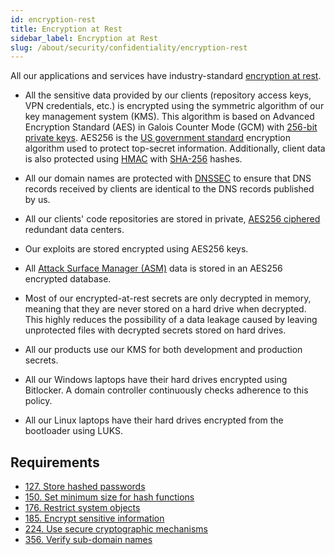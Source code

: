 ```yaml
---
id: encryption-rest
title: Encryption at Rest
sidebar_label: Encryption at Rest
slug: /about/security/confidentiality/encryption-rest
---
```


All our applications and services
have industry-standard
[encryption at rest](/criteria/requirements/224).

- All the sensitive data
  provided by our clients
  (repository access keys, VPN credentials, etc.)
  is encrypted
  using the symmetric algorithm of our key management system (KMS).
  This algorithm is based on Advanced Encryption Standard (AES)
  in Galois Counter Mode (GCM)
  with [256-bit](/criteria/requirements/150)
  [private keys](/criteria/requirements/145).
  AES256 is the
  [US government standard](https://nvlpubs.nist.gov/nistpubs/FIPS/NIST.FIPS.197.pdf)
  encryption algorithm used to protect top-secret information.
  Additionally,
  client data is also protected using
  [HMAC](https://en.wikipedia.org/wiki/HMAC)
  with [SHA-256](https://en.wikipedia.org/wiki/SHA-2) hashes.

- All our domain names are protected with
  [DNSSEC](https://www.icann.org/resources/pages/dnssec-what-is-it-why-important-2019-03-05-en)
  to ensure that DNS records
  received by clients
  are identical to the DNS records
  published by us.

- All our clients' code repositories are stored in private,
  [AES256 ciphered](/criteria/requirements/185)
  redundant data centers.

- Our exploits are stored encrypted
  using AES256 keys.

- All [Attack Surface Manager (ASM)](https://app.fluidattacks.com/)
  data is stored in an AES256 encrypted database.

- Most of our encrypted-at-rest secrets are only decrypted in memory,
  meaning that
  they are never stored on a hard drive when decrypted.
  This highly reduces the possibility of a data leakage
  caused by leaving unprotected files
  with decrypted secrets
  stored on hard drives.

- All our products use our KMS
  for both development and production secrets.

- All our Windows laptops have their hard drives encrypted
  using Bitlocker.
  A domain controller continuously checks adherence
  to this policy.

- All our Linux laptops have their hard drives encrypted
  from the bootloader
  using LUKS.

## Requirements

- [127. Store hashed passwords](/criteria/requirements/127)
- [150. Set minimum size for hash functions](/criteria/requirements/150)
- [176. Restrict system objects](/criteria/requirements/176)
- [185. Encrypt sensitive information](/criteria/requirements/185)
- [224. Use secure cryptographic mechanisms](/criteria/requirements/224)
- [356. Verify sub-domain names](/criteria/requirements/356)
